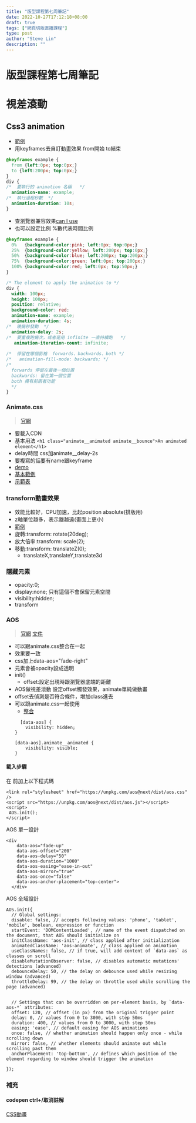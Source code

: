 ```yaml
---
title: "版型課程第七周筆記"
date: 2022-10-27T17:12:18+08:00
draft: true
tags: ["網頁切版直播課程"]
type: post
author: "Steve Lin"
description: ""
---
```


# 版型課程第七周筆記
# 視差滾動
## Css3 animation
- [範例](https://codepen.io/liao/pen/JjYwNVW?editors=1100)
- 用keyframes去自訂動畫效果 from開始 to結束
```css
@keyframes example {
  from {left:0px; top:0px;}
  to {left:200px; top:0px;}
}
div {
/*  要執行的 animation 名稱   */
  animation-name: example;
/*  執行過程秒數  */
  animation-duration: 10s; 
}
```
- 查瀏覽器兼容效果[can I use](https://caniuse.com/?search=animation%20css)
- 也可以設定比例 %數代表時間比例
```css
@keyframes example {
  0%   {background-color:pink; left:0px; top:0px;}
  25%  {background-color:yellow; left:200px; top:0px;}
  50%  {background-color:blue; left:200px; top:200px;}
  75%  {background-color:green; left:0px; top:200px;}
  100% {background-color:red; left:0px; top:50px;}
}

/* The element to apply the animation to */
div {
  width: 100px;
  height: 100px;
  position: relative;
  background-color: red;
  animation-name: example;
  animation-duration: 4s;
/*  晚幾秒發動  */
  animation-delay: 2s; 
/*  要重複跑幾次，或者是用 infinite 一直持續跑   */
   animation-iteration-count: infinite; 
  
/*  停留在哪個影格  forwards、backwards、both */
/*   animation-fill-mode: backwards; */
/* 
  forwards 停留在最後一個位置   
  backwards: 留在第一個位置
  both 擁有前兩者功能
  */
}
```

### Animate.css
> [官網](https://animate.style/)
- 要載入CDN
- 基本用法
```<h1 class="animate__animated animate__bounce">An animated element</h1>```
- delay時間 css加animate__delay-2s
- 要複寫的話要有name跟keyframe
- [demo](https://codepen.io/shadow061103/pen/QWEWbmV)
- [基本範例](https://codepen.io/liao/pen/NWGevLa)
- [示範表](https://codepen.io/strapro/pen/dIqAH?editors=1010)
### transform動畫效果
- 效能比較好，CPU加速，比起position absolute(排版用)
- z軸單位越多，表示離越遠(畫面上更小)
- [範例](https://codepen.io/liao/pen/VwvqWZQ)
- 旋轉:transform: rotate(20deg);
- 放大倍率:transform: scale(2);
- 移動:transform: translateZ(0);
    - translateX,translateY,translate3d 
### 隱藏元素
- opacity:0;
- display:none; 只有這個不會保留元素空間
- visibility:hidden;
- transform 

### AOS
> [官網](https://michalsnik.github.io/aos/)
> [文件](https://github.com/michalsnik/aos)
- 可以跟animate.css整合在一起
- 效果要一致
- css加上data-aos="fade-right"
- 元素會被opacity設成透明
- init()
    - offset:設定出現時跟瀏覽器底端的距離 
- AOS做視差滾動 設定offset觸發效果，animate單純做動畫
- offset去偵測是否符合條件，增加class進去
- 可以跟animate.css一起使用
    - [整合](https://github.com/michalsnik/aos#integrating-external-css-animation-library-eg-animatecss)
    ```
      [data-aos] {
        visibility: hidden;
    }

    [data-aos].animate__animated {
        visibility: visible;
    }
    ```
#### 載入步驟
在 </body>前加上以下程式碼

```
<link rel="stylesheet" href="https://unpkg.com/aos@next/dist/aos.css" />
<script src="https://unpkg.com/aos@next/dist/aos.js"></script>
<script>
 AOS.init();
</script>
```


AOS 單一設計

```
<div
    data-aos="fade-up"
    data-aos-offset="200"
    data-aos-delay="50"
    data-aos-duration="1000"
    data-aos-easing="ease-in-out"
    data-aos-mirror="true"
    data-aos-once="false"
    data-aos-anchor-placement="top-center">
  </div>
```


AOS 全域設計

```
AOS.init({
  // Global settings:
  disable: false, // accepts following values: 'phone', 'tablet', 'mobile', boolean, expression or function
  startEvent: 'DOMContentLoaded', // name of the event dispatched on the document, that AOS should initialize on
  initClassName: 'aos-init', // class applied after initialization
  animatedClassName: 'aos-animate', // class applied on animation
  useClassNames: false, // if true, will add content of `data-aos` as classes on scroll
  disableMutationObserver: false, // disables automatic mutations' detections (advanced)
  debounceDelay: 50, // the delay on debounce used while resizing window (advanced)
  throttleDelay: 99, // the delay on throttle used while scrolling the page (advanced)
  

  // Settings that can be overridden on per-element basis, by `data-aos-*` attributes:
  offset: 120, // offset (in px) from the original trigger point
  delay: 0, // values from 0 to 3000, with step 50ms
  duration: 400, // values from 0 to 3000, with step 50ms
  easing: 'ease', // default easing for AOS animations
  once: false, // whether animation should happen only once - while scrolling down
  mirror: false, // whether elements should animate out while scrolling past them
  anchorPlacement: 'top-bottom', // defines which position of the element regarding to window should trigger the animation

});
```


### 補充
#### codepen ctrl+/取消註解
[CSS動畫](https://eyesofkids.gitbooks.io/css3/content/contents/transform3d.html)